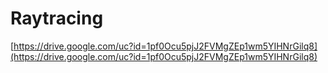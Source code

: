 # Raytracing

[https://drive.google.com/uc?id=1pf0Ocu5pjJ2FVMgZEp1wm5YIHNrGilq8](https://drive.google.com/uc?id=1pf0Ocu5pjJ2FVMgZEp1wm5YIHNrGilq8)
